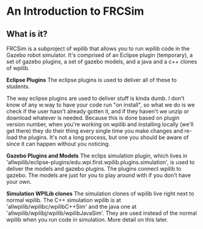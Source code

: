 An Introduction to FRCSim
=========================

## What is it?

FRCSim is a subproject of wpilib that allows you to run wpilib code in the Gazebo robot simulator. It's comprised of an Eclipse plugin (temporary), a set of gazebo plugins, a set of gazebo models, and a java and a c++ clones of wpilib.

**Eclipse Plugins**
<picutres>
The eclipse plugins is used to deliver all of these to students.
>
The way eclipse plugins are used to deliver stuff is kinda dumb. I don't know of any w:way to have your code run "on install", so what we do is we check if the user hasn't already gotten it, and if they haven't we unzip or download whatever is needed. Because this is done based on plugin version number, when you're working on wpilib and installing locally (we'll get there) they do their thing every single time you make changes and re-load the plugins. It's not a long process, but one you should be aware of since it can happen without you noticing.

**Gazebo Plugins and Models**
<picutres>
The eclips simulation plugin, which lives in 'allwpilib/eclipse-plugins/edu.wpi.first.wpilib.plugins.simulation', is used to deliver the models and gazebo plugins. The plugins connect wpilib to gazebo. The models are just for you to play around with if you don't have your own.

**Simulation WPILib clones**
<picutres>
The simulation clones of wpilib live right next to normal wpilib. The C++ simulation wpilib is at 'allwpilib/wpilibc/wpilibC++Sim' and the java one at 'allwpilib/wpilibj/wpilib/wpilibJavaSim'. They are used instead of the normal wpilib when you run code in simulation. More detail on this later.



